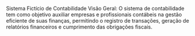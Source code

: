 Sistema Fictício de Contabilidade Visão Geral: O sistema de contabilidade tem como objetivo auxiliar empresas e profissionais contábeis na gestão eficiente de suas finanças, permitindo o registro de transações, geração de relatórios financeiros e cumprimento das obrigações fiscais.